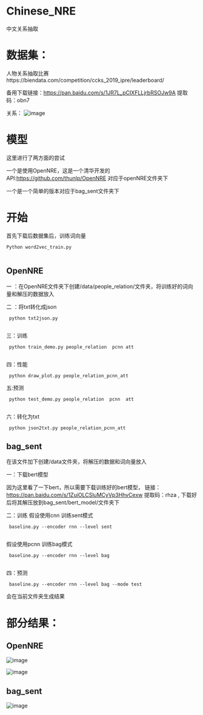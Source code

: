 # Chinese_NRE
中文关系抽取


# 数据集：

人物关系抽取比赛https://biendata.com/competition/ccks_2019_ipre/leaderboard/

备用下载链接：https://pan.baidu.com/s/1JR7L_pCIXFLLjrbRSOJw9A  提取码：obn7 

关系：
![image](https://github.com/Mryangkaitong/Chinese_NRE/blob/master/photo/people_relation.png)


# 模型
这里进行了两方面的尝试

一个是使用OpenNRE，这是一个清华开发的API:https://github.com/thunlp/OpenNRE 对应于openNRE文件夹下

一个是一个简单的版本对应于bag_sent文件夹下

# 开始
首先下载后数据集后，训练词向量
<pre><code>Python word2vec_train.py

</code></pre>

## OpenNRE
一 ：在OpenNRE文件夹下创建/data/people_relation/文件夹，将训练好的词向量和解压的数据放入

二 ：将txt转化成json
<pre><code> python txt2json.py

</code></pre>
三：训练
<pre><code> python train_demo.py people_relation  pcnn att

</code></pre>

四：性能
<pre><code> python draw_plot.py people_relation_pcnn_att
</code></pre>
五:预测
<pre><code> python test_demo.py people_relation  pcnn  att

</code></pre>
六：转化为txt
<pre><code> python json2txt.py people_relation_pcnn_att
</code></pre>

## bag_sent
在该文件加下创建/data文件夹，将解压的数据和词向量放入

一：下载bert模型

因为这里看了一下bert，所以需要下载训练好的bert模型，
链接：https://pan.baidu.com/s/1ZuiOLCSluMCyVp3HhvCexw 
提取码：rhza ,
下载好后将其解压放到bag_sent/bert_model/文件夹下

二：训练
假设使用cnn 训练sent模式
<pre><code> baseline.py --encoder rnn --level sent

</code></pre>
假设使用pcnn 训练bag模式
<pre><code> baseline.py --encoder rnn --level bag

</code></pre>


四：预测
<pre><code> baseline.py --encoder rnn --level bag --mode test
</code></pre>
会在当前文件夹生成结果

# 部分结果：
## OpenNRE
![image](https://github.com/Mryangkaitong/Chinese_NRE/blob/master/photo/OpenNRE_rnn_one.png)

![image](https://github.com/Mryangkaitong/Chinese_NRE/blob/master/photo/OpenNRE_pcnn_att.png)
## bag_sent
![image](https://github.com/Mryangkaitong/Chinese_NRE/blob/master/photo/sent_bag_result.png)
